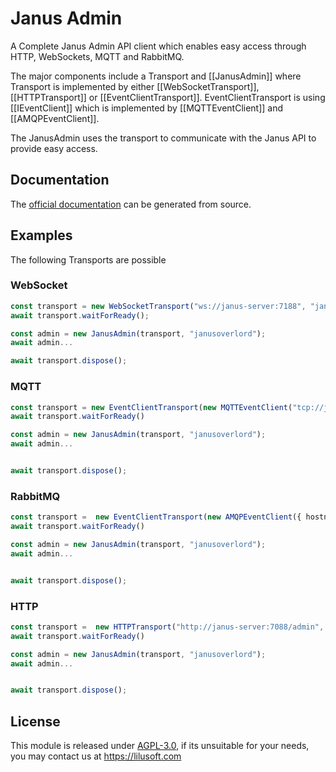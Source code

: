 # Janus Admin

A Complete Janus Admin API client which enables easy access through HTTP, WebSockets, MQTT and RabbitMQ.

The major components include a Transport and [[JanusAdmin]] where Transport is implemented by either [[WebSocketTransport]], [[HTTPTransport]] or [[EventClientTransport]]. EventClientTransport is using [[IEventClient]] which is implemented by [[MQTTEventClient]] and [[AMQPEventClient]].

The JanusAdmin uses the transport to communicate with the Janus API to provide easy access.

## Documentation

The [official documentation](https://lilusoft.com/products/janus-admin) can be generated from source.

## Examples

The following Transports are possible

### WebSocket

```TypeScript
const transport = new WebSocketTransport("ws://janus-server:7188", "janus-admin-protocol");
await transport.waitForReady();

const admin = new JanusAdmin(transport, "janusoverlord");
await admin...

await transport.dispose();
```

### MQTT

```TypeScript
const transport = new EventClientTransport(new MQTTEventClient("tcp://janus-server:1883", { username: "guest", password: "guest" }), "from-janus-admin/#", "to-janus-admin", true);
await transport.waitForReady()

const admin = new JanusAdmin(transport, "janusoverlord");
await admin...


await transport.dispose();
```

### RabbitMQ

```TypeScript
const transport =  new EventClientTransport(new AMQPEventClient({ hostname: "janus-server", username: "guest", password: "guest" }, { noDelay: true }), "from-janus-admin", "to-janus-admin", true);
await transport.waitForReady()

const admin = new JanusAdmin(transport, "janusoverlord");
await admin...


await transport.dispose();
```

### HTTP

```TypeScript
const transport =  new HTTPTransport("http://janus-server:7088/admin", "janusoverlord", true);
await transport.waitForReady()

const admin = new JanusAdmin(transport, "janusoverlord");
await admin...


await transport.dispose();
```

## License

This module is released under [AGPL-3.0](https://www.gnu.org/licenses/agpl-3.0.en.html), if its unsuitable for your needs, you may contact us at https://lilusoft.com
